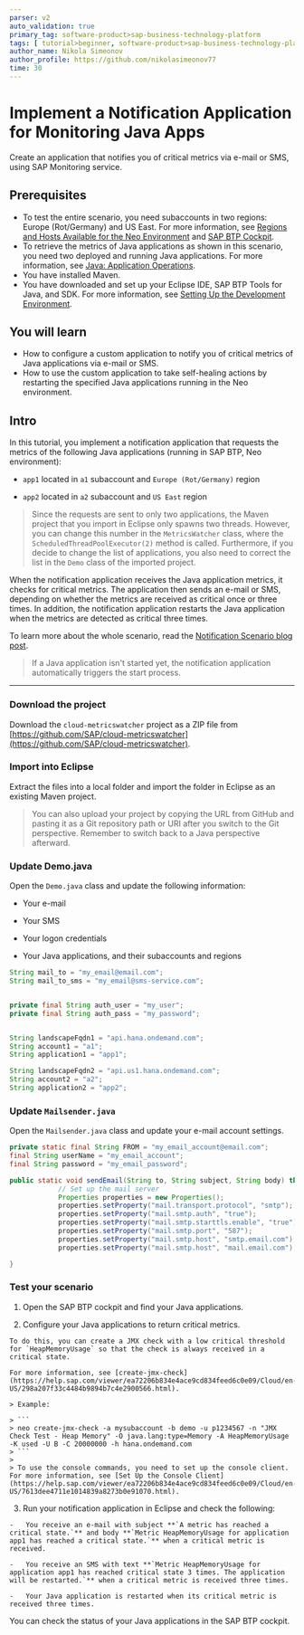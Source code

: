 ```yaml
---
parser: v2
auto_validation: true
primary_tag: software-product>sap-business-technology-platform
tags: [ tutorial>beginner, software-product>sap-business-technology-platform, programming-tool>java ]
author_name: Nikola Simeonov
author_profile: https://github.com/nikolasimeonov77
time: 30
---
```


# Implement a Notification Application for Monitoring Java Apps
<!-- description --> Create an application that notifies you of critical metrics via e-mail or SMS, using SAP Monitoring service.

<!-- loio9c74305e78fa4d8181ba13cbde55d5cf -->

## Prerequisites
- To test the entire scenario, you need subaccounts in two regions: Europe (Rot/Germany) and US East.   For more information, see [Regions and Hosts Available for the Neo Environment](https://help.sap.com/viewer/ea72206b834e4ace9cd834feed6c0e09/Cloud/en-US/d722f7cea9ec408b85db4c3dcba07b52.html) and [SAP BTP Cockpit](https://help.sap.com/viewer/ea72206b834e4ace9cd834feed6c0e09/Cloud/en-US/19d7119265474dd18ec16fad2a0b28c1.html).
- To retrieve the metrics of Java applications as shown in this scenario, you need two deployed and running Java applications. For more information, see [Java: Application Operations](https://help.sap.com/viewer/ea72206b834e4ace9cd834feed6c0e09/Cloud/en-US/76f6dcfab9ec481dae0843873271d66c.html).
- You have installed Maven.
- You have downloaded and set up your Eclipse IDE, SAP BTP Tools for Java, and SDK.
  For more information, see [Setting Up the Development Environment](https://help.sap.com/viewer/ea72206b834e4ace9cd834feed6c0e09/Cloud/en-US/e815ca4cbb5710148376c549fd74c0db.html).

## You will learn
- How to configure a custom application to notify you of critical metrics of Java applications via e-mail or SMS.
- How to use the custom application to take self-healing actions by restarting the specified Java applications running in the Neo environment.

## Intro
In this tutorial, you implement a notification application that requests the metrics of the following Java applications (running in SAP BTP, Neo environment):

-   `app1` located in `a1` subaccount and `Europe (Rot/Germany)` region

-   `app2` located in `a2` subaccount and `US East` region


> Since the requests are sent to only two applications, the Maven project that you import in Eclipse only spawns two threads. However, you can change this number in the `MetricsWatcher` class, where the `ScheduledThreadPoolExecutor(2)` method is called. Furthermore, if you decide to change the list of applications, you also need to correct the list in the `Demo` class of the imported project.

When the notification application receives the Java application metrics, it checks for critical metrics. The application then sends an e-mail or SMS, depending on whether the metrics are received as critical once or three times. In addition, the notification application restarts the Java application when the metrics are detected as critical three times.

To learn more about the whole scenario, read the [Notification Scenario blog post](https://blogs.sap.com/2021/02/05/use-the-monitoring-service-for-critical-notifications-and-self-healing-of-java-applications-in-the-neo-environment/).

> If a Java application isn't started yet, the notification application automatically triggers the start process.


---

### Download the project


Download the `cloud-metricswatcher` project as a ZIP file from [https://github.com/SAP/cloud-metricswatcher](https://github.com/SAP/cloud-metricswatcher).


### Import into Eclipse


Extract the files into a local folder and import the folder in Eclipse as an existing Maven project.

> You can also upload your project by copying the URL from GitHub and pasting it as a Git repository path or URI after you switch to the Git perspective. Remember to switch back to a Java perspective afterward.



### Update Demo.java


Open the `Demo.java` class and update the following information:

- Your e-mail

- Your SMS

- Your logon credentials

- Your Java applications, and their subaccounts and regions

```Java
String mail_to = "my_email@email.com";
String mail_to_sms = "my_email@sms-service.com";


private final String auth_user = "my_user";
private final String auth_pass = "my_password";


String landscapeFqdn1 = "api.hana.ondemand.com";
String account1 = "a1";
String application1 = "app1";

String landscapeFqdn2 = "api.us1.hana.ondemand.com";
String account2 = "a2";
String application2 = "app2";
```



### Update `Mailsender.java`


Open the `Mailsender.java` class and update your e-mail account settings.

```Java
private static final String FROM = "my_email_account@email.com";
final String userName = "my_email_account";
final String password = "my_email_password";

public static void sendEmail(String to, String subject, String body) throws AddressException, MessagingException {
            // Set up the mail server
            Properties properties = new Properties();
            properties.setProperty("mail.transport.protocol", "smtp");
            properties.setProperty("mail.smtp.auth", "true");
            properties.setProperty("mail.smtp.starttls.enable", "true");
            properties.setProperty("mail.smtp.port", "587");
            properties.setProperty("mail.smtp.host", "smtp.email.com");
            properties.setProperty("mail.smtp.host", "mail.email.com");

}
```



### Test your scenario


1.   Open the SAP BTP cockpit and find your Java applications.

2.   Configure your Java applications to return critical metrics.

    To do this, you can create a JMX check with a low critical threshold for `HeapMemoryUsage` so that the check is always received in a critical state.

    For more information, see [create-jmx-check](https://help.sap.com/viewer/ea72206b834e4ace9cd834feed6c0e09/Cloud/en-US/298a207f33c4484b9894b7c4e2900566.html).

    > Example:

    > ```
    > neo create-jmx-check -a mysubaccount -b demo -u p1234567 -n "JMX Check Test - Heap Memory" -O java.lang:type=Memory -A HeapMemoryUsage -K used -U B -C 20000000 -h hana.ondemand.com
    > ```
    >
    > To use the console commands, you need to set up the console client. For more information, see [Set Up the Console Client](https://help.sap.com/viewer/ea72206b834e4ace9cd834feed6c0e09/Cloud/en-US/7613dee4711e1014839a8273b0e91070.html).

3.   Run your notification application in Eclipse and check the following:

    -   You receive an e-mail with subject **`A metric has reached a critical state.`** and body **`Metric HeapMemoryUsage for application app1 has reached а critical state.`** when a critical metric is received.

    -   You receive an SMS with text **`Metric HeapMemoryUsage for application app1 has reached critical state 3 times. The application will be restarted.`** when a critical metric is received three times.

    -   Your Java application is restarted when its critical metric is received three times.

You can check the status of your Java applications in the SAP BTP cockpit.


